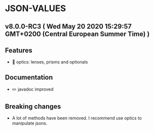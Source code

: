 # JSON-VALUES
## v8.0.0-RC3  ( Wed May 20 2020 15:29:57 GMT+0200 (Central European Summer Time) )

## Features
  - 🎸 optics: lenses, prisms and optionals

## Documentation
  - ✏️ javadoc improved

## Breaking changes
  - A lot of methods have been removed. I recommend use optics to manipulate jsons.
